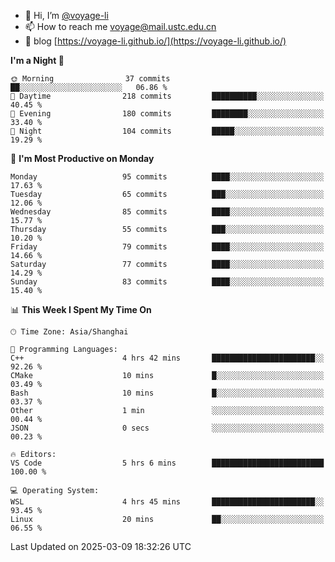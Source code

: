 - 👋 Hi, I’m [@voyage-li](https://github.com/voyage-li/)
- 📫 How to reach me [voyage@mail.ustc.edu.cn](mailto:voyage@mail.ustc.edu.cn)
- 🥤 blog [https://voyage-li.github.io/](https://voyage-li.github.io/)

<!--START_SECTION:waka-->
**I'm a Night 🦉** 

```text
🌞 Morning                37 commits          ██░░░░░░░░░░░░░░░░░░░░░░░   06.86 % 
🌆 Daytime                218 commits         ██████████░░░░░░░░░░░░░░░   40.45 % 
🌃 Evening                180 commits         ████████░░░░░░░░░░░░░░░░░   33.40 % 
🌙 Night                  104 commits         █████░░░░░░░░░░░░░░░░░░░░   19.29 % 
```
📅 **I'm Most Productive on Monday** 

```text
Monday                   95 commits          ████░░░░░░░░░░░░░░░░░░░░░   17.63 % 
Tuesday                  65 commits          ███░░░░░░░░░░░░░░░░░░░░░░   12.06 % 
Wednesday                85 commits          ████░░░░░░░░░░░░░░░░░░░░░   15.77 % 
Thursday                 55 commits          ███░░░░░░░░░░░░░░░░░░░░░░   10.20 % 
Friday                   79 commits          ████░░░░░░░░░░░░░░░░░░░░░   14.66 % 
Saturday                 77 commits          ████░░░░░░░░░░░░░░░░░░░░░   14.29 % 
Sunday                   83 commits          ████░░░░░░░░░░░░░░░░░░░░░   15.40 % 
```


📊 **This Week I Spent My Time On** 

```text
🕑︎ Time Zone: Asia/Shanghai

💬 Programming Languages: 
C++                      4 hrs 42 mins       ███████████████████████░░   92.26 % 
CMake                    10 mins             █░░░░░░░░░░░░░░░░░░░░░░░░   03.49 % 
Bash                     10 mins             █░░░░░░░░░░░░░░░░░░░░░░░░   03.37 % 
Other                    1 min               ░░░░░░░░░░░░░░░░░░░░░░░░░   00.44 % 
JSON                     0 secs              ░░░░░░░░░░░░░░░░░░░░░░░░░   00.23 % 

🔥 Editors: 
VS Code                  5 hrs 6 mins        █████████████████████████   100.00 % 

💻 Operating System: 
WSL                      4 hrs 45 mins       ███████████████████████░░   93.45 % 
Linux                    20 mins             ██░░░░░░░░░░░░░░░░░░░░░░░   06.55 % 
```


 Last Updated on 2025-03-09 18:32:26 UTC
<!--END_SECTION:waka-->
